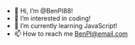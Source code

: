 - 👋 Hi, I’m @BenPI88!
- 👀 I’m interested in coding!
- 🌱 I’m currently learning JavaScript!
- 📫 How to reach me BenPI@email.com
